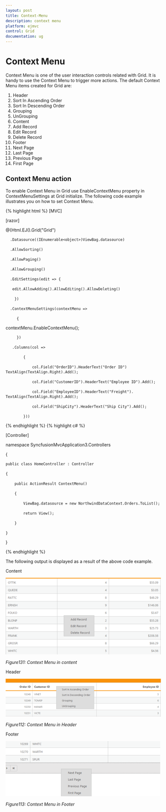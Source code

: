 ```yaml
---
layout: post
title: Context-Menu
description: context menu
platform: ejmvc
control: Grid
documentation: ug
---
```


# Context Menu

Context Menu is one of the user interaction controls related with Grid. It is handy to use the Context Menu to trigger more actions. The default Context Menu items created for Grid are:

1. Header
1. Sort In Ascending Order
2. Sort In Descending Order
3. Grouping
4. UnGrouping
2. Content
1. Add Record
2. Edit Record
3. Delete Record                  
3. Footer 
1. Next Page     
2. Last Page
3. Previous Page
4. First Page

## Context Menu action


To enable Context Menu in Grid use EnableContextMenu property in ContextMenuSettings at Grid initialize. The following code example illustrates you on how to set Context Menu.


{% highlight html %}
[MVC]



[razor]

  @(Html.EJ().Grid<object>("Grid")

      .Datasource((IEnumerable<object>)ViewBag.datasource)

      .AllowSorting()

      .AllowPaging()

      .AllowGrouping()

      .EditSettings(edit => {

       edit.AllowAdding().AllowEditing().AllowDeleting()

        })

      .ContextMenuSettings(contextMenu =>

         {

contextMenu.EnableContextMenu();    

         })

       .Columns(col =>

        	{

            	col.Field("OrderID").HeaderText("Order ID") TextAlign(TextAlign.Right).Add();

            	col.Field("CustomerID").HeaderText("Employee ID").Add();

            	col.Field("EmployeeID").HeaderText("Freight"). TextAlign(TextAlign.Right).Add();

            	col.Field("ShipCity").HeaderText("Ship City").Add();

        	}))



{% endhighlight  %}
{% highlight c# %}



[Controller]



namespace SyncfusionMvcApplication3.Controllers

{

    public class HomeController : Controller

    {

        public ActionResult ContextMenu()

        {

            ViewBag.datasource = new NorthwindDataContext.Orders.ToList();

            return View();

        }         

    }	

}


{% endhighlight  %}


The following output is displayed as a result of the above code example.

Content

![C:/Users/ApoorvahR/Desktop/1.png](Context-Menu_images/Context-Menu_img1.png)



_Figure131: Context Menu in content_

Header

![C:/Users/ApoorvahR/Desktop/2.png](Context-Menu_images/Context-Menu_img2.png)



_Figure112: Context Menu in Header_

Footer

![](Context-Menu_images/Context-Menu_img3.png)



_Figure113: Context Menu in Footer_

